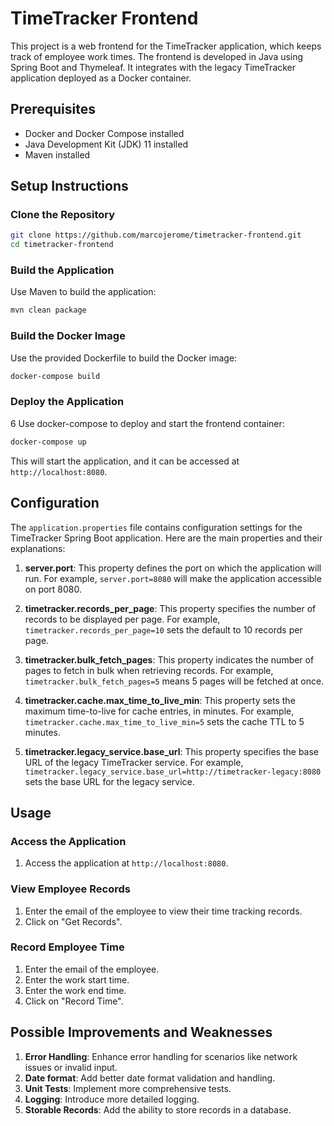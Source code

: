 
# TimeTracker Frontend

This project is a web frontend for the TimeTracker application, which keeps track of employee work times. The frontend is developed in Java using Spring Boot and Thymeleaf. It integrates with the legacy TimeTracker application deployed as a Docker container.

## Prerequisites

- Docker and Docker Compose installed
- Java Development Kit (JDK) 11 installed
- Maven installed


## Setup Instructions

### Clone the Repository

```sh
git clone https://github.com/marcojerome/timetracker-frontend.git
cd timetracker-frontend
```
### Build the Application

Use Maven to build the application:

```sh
mvn clean package
```

### Build the Docker Image

Use the provided Dockerfile to build the Docker image:

```sh
docker-compose build
```

### Deploy the Application
6
Use docker-compose to deploy and start the frontend container:

```sh
docker-compose up
```

This will start the application, and it can be accessed at `http://localhost:8080`.



## Configuration

The `application.properties` file contains configuration settings for the TimeTracker Spring Boot application. Here are the main properties and their explanations:

1. **server.port**: This property defines the port on which the application will run. For example, `server.port=8080` will make the application accessible on port 8080.

2. **timetracker.records_per_page**: This property specifies the number of records to be displayed per page. For example, `timetracker.records_per_page=10` sets the default to 10 records per page.

3. **timetracker.bulk_fetch_pages**: This property indicates the number of pages to fetch in bulk when retrieving records. For example, `timetracker.bulk_fetch_pages=5` means 5 pages will be fetched at once.

4. **timetracker.cache.max_time_to_live_min**: This property sets the maximum time-to-live for cache entries, in minutes. For example, `timetracker.cache.max_time_to_live_min=5` sets the cache TTL to 5 minutes.

5. **timetracker.legacy_service.base_url**: This property specifies the base URL of the legacy TimeTracker service. For example, `timetracker.legacy_service.base_url=http://timetracker-legacy:8080` sets the base URL for the legacy service.


## Usage

### Access the Application

1. Access the application at `http://localhost:8080`.

### View Employee Records

1. Enter the email of the employee to view their time tracking records.
2. Click on "Get Records".

### Record Employee Time

1. Enter the email of the employee.
2. Enter the work start time.
3. Enter the work end time.
4. Click on "Record Time".

## Possible Improvements and Weaknesses

1. **Error Handling**: Enhance error handling for scenarios like network issues or invalid input.
2. **Date format**: Add better date format validation and handling.
3. **Unit Tests**: Implement more comprehensive tests.
4. **Logging**: Introduce more detailed logging.
5. **Storable Records**: Add the ability to store records in a database.
